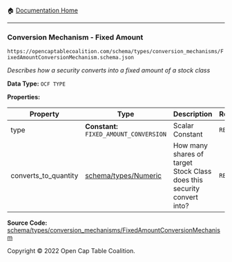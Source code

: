 :house: [Documentation Home](/docs/README.md)

---

### Conversion Mechanism - Fixed Amount

`https://opencaptablecoalition.com/schema/types/conversion_mechanisms/FixedAmountConversionMechanism.schema.json`

_Describes how a security converts into a fixed amount of a stock class_

**Data Type:** `OCF TYPE`

**Properties:**

| Property             | Type                                                  | Description                                                            | Required   |
| -------------------- | ----------------------------------------------------- | ---------------------------------------------------------------------- | ---------- |
| type                 | **Constant:** `FIXED_AMOUNT_CONVERSION`               | Scalar Constant                                                        | `REQUIRED` |
| converts_to_quantity | [schema/types/Numeric](/docs/schema/types/Numeric.md) | How many shares of target Stock Class does this security convert into? | `REQUIRED` |

**Source Code:** [schema/types/conversion_mechanisms/FixedAmountConversionMechanism](/schema/types/conversion_mechanisms/FixedAmountConversionMechanism.schema.json)

Copyright © 2022 Open Cap Table Coalition.
